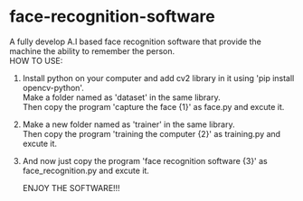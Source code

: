 # face-recognition-software
A fully develop A.I based face recognition software that provide the machine the ability to remember the person.  
HOW TO USE: 

1) Install python on your computer and add cv2 library in it using 'pip install opencv-python'.     
   Make a folder named as 'dataset' in the same library.    
   Then copy the program 'capture the face {1}' as face.py and excute it. 

2) Make a new folder named as 'trainer' in the same library.    
   Then copy the program 'training the computer {2}' as training.py and excute it. 

3) And now just copy the program 'face recognition software {3}' as face_recognition.py and excute it.

    ENJOY THE SOFTWARE!!!
